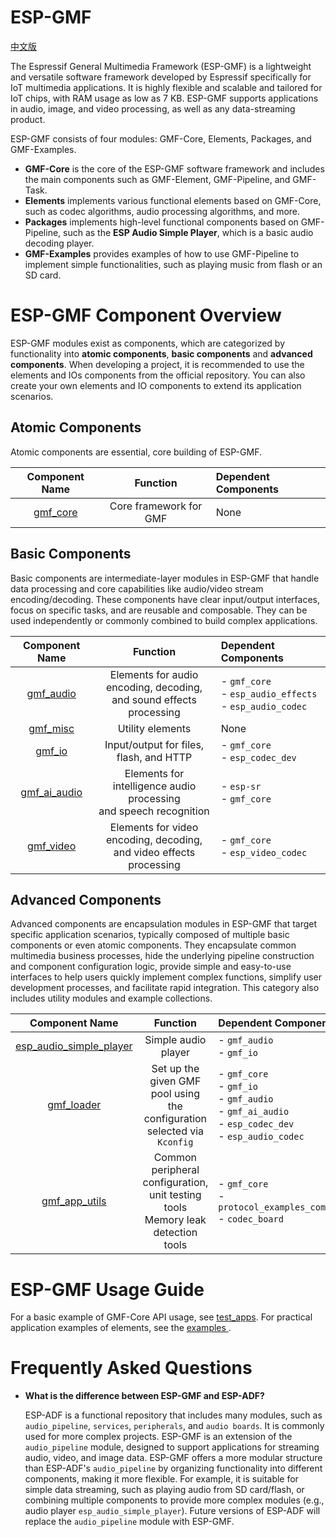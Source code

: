 # ESP-GMF
[中文版](./README_CN.md)

The Espressif General Multimedia Framework (ESP-GMF) is a lightweight and versatile software framework developed by Espressif specifically for IoT multimedia applications. It is highly flexible and scalable and tailored for IoT chips, with RAM usage as low as 7 KB. ESP-GMF supports applications in audio, image, and video processing, as well as any data-streaming product.

ESP-GMF consists of four modules: GMF-Core, Elements, Packages, and GMF-Examples.

- **GMF-Core** is the core of the ESP-GMF software framework and includes the main components such as GMF-Element, GMF-Pipeline, and GMF-Task.
- **Elements** implements various functional elements based on GMF-Core, such as codec algorithms, audio processing algorithms, and more.
- **Packages** implements high-level functional components based on GMF-Pipeline, such as the **ESP Audio Simple Player**, which is a basic audio decoding player.
- **GMF-Examples** provides examples of how to use GMF-Pipeline to implement simple functionalities, such as playing music from flash or an SD card.

# ESP-GMF Component Overview

ESP-GMF modules exist as components, which are categorized by functionality into **atomic components**, **basic components** and **advanced components**. When developing a project, it is recommended to use the elements and IOs components from the official repository. You can also create your own elements and IO components to extend its application scenarios.

## Atomic Components

Atomic components are essential, core building of ESP-GMF.

| Component Name | Function | Dependent Components |
| :------------: | :------------: | :------------ |
| [gmf_core](./gmf_core) | Core framework for GMF | None |

## Basic Components

Basic components are intermediate-layer modules in ESP-GMF that handle data processing and core capabilities like audio/video stream encoding/decoding. These components have clear input/output interfaces, focus on specific tasks, and are reusable and composable. They can be used independently or commonly combined to build complex applications.

| Component Name | Function | Dependent Components |
| :------------: | :------------: | :------------ |
| [gmf_audio](./elements/gmf_audio) | Elements for audio encoding, decoding,<br>and sound effects processing | - `gmf_core`<br>- `esp_audio_effects`<br>- `esp_audio_codec` |
| [gmf_misc](./elements/gmf_misc) | Utility elements | None |
| [gmf_io](./elements/gmf_io) | Input/output for files, flash, and HTTP | - `gmf_core`<br>- `esp_codec_dev` |
| [gmf_ai_audio](./elements/gmf_ai_audio) | Elements for intelligence audio processing<br>and speech recognition | - `esp-sr`<br>- `gmf_core` |
| [gmf_video](./elements/gmf_video) | Elements for video encoding, decoding,<br>and video effects processing | - `gmf_core`<br>- `esp_video_codec` |

## Advanced Components

Advanced components are encapsulation modules in ESP-GMF that target specific application scenarios, typically composed of multiple basic components or even atomic components. They encapsulate common multimedia business processes, hide the underlying pipeline construction and component configuration logic, provide simple and easy-to-use interfaces to help users quickly implement complex functions, simplify user development processes, and facilitate rapid integration. This category also includes utility modules and example collections.

| Component Name | Function | Dependent Components |
| :------------: | :------------: | :------------ |
| [esp_audio_simple_player](./packages/esp_audio_simple_player) | Simple audio player | - `gmf_audio`<br>- `gmf_io` |
| [gmf_loader](./packages/gmf_loader) | Set up the given GMF pool using the configuration selected via `Kconfig` | - `gmf_core`<br>- `gmf_io`<br>- `gmf_audio`<br>- `gmf_ai_audio`<br>- `esp_codec_dev`<br>- `esp_audio_codec` |
| [gmf_app_utils](./packages/gmf_app_utils) | Common peripheral configuration, unit testing tools <br> Memory leak detection tools | - `gmf_core`<br>- `protocol_examples_common`<br>- `codec_board`|

# ESP-GMF Usage Guide

For a basic example of GMF-Core API usage, see [test_apps](./gmf_core/test_apps/main/cases/gmf_pool_test.c). For practical application examples of elements, see the [ examples ](./gmf_examples/basic_examples/).

# Frequently Asked Questions

- **What is the difference between ESP-GMF and ESP-ADF?**

   ESP-ADF is a functional repository that includes many modules, such as `audio_pipeline`, `services`, `peripherals`, and `audio boards`. It is commonly used for more complex projects. ESP-GMF is an extension of the `audio_pipeline` module, designed to support applications for streaming audio, video, and image data. ESP-GMF offers a more modular structure than ESP-ADF's `audio_pipeline` by organizing functionality into different components, making it more flexible. For example, it is suitable for simple data streaming, such as playing audio from SD card/flash, or combining multiple components to provide more complex modules (e.g., audio player `esp_audio_simple_player`). Future versions of ESP-ADF will replace the `audio_pipeline` module with ESP-GMF.
